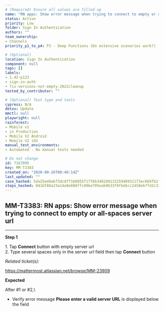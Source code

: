 ```yaml
---
# (Required) Ensure all values are filled up
name: "RN apps: Show error message when trying to connect to empty or all-spaces server url"
status: Active
priority: Low
folder: Sign In Authentication
authors: ""
team_ownership:
- Channels
priority_p1_to_p4: P3 - Deep Functions (Do extensive scenarios work?)

# (Optional)
location: Sign In Authentication
component: null
tags: []
labels:
- 1.42-p123
- sign-in-auth
- fix-versions-not-empty-2022cleanup
tested_by_contributor: ""

# (Optional) Test type and tools
cypress: N/A
detox: Update
mmctl: null
playwright: null
rainforest:
- Mobile v1
- in Production
- Mobile V2 Android
- Mobile V2 iOS
manual_test_environments:
- Automated - No manual tests needed

# Do not change
id: 7167095
key: MM-T3383
created_on: "2020-09-26T00:40:14Z"
last_updated: ""
case_hashed: 5da25ed4abf3dcd7f1b0855f17f6b3402d911525948931173ec669fb2f2546cc2f31f686a721b10c4488261e027b1bea
steps_hashed: 041bf88a23a14a0e888ffc09be705eab9633f9fbd6cc2458eb7fd2c3334b0c1d9be2f781e6e946b96a23a547e62976e1
---
```


<!-- (Auto-generated) Based on frontmatter's "key" and "name" -->

## MM-T3383: RN apps: Show error message when trying to connect to empty or all-spaces server url

---

**Step 1**

1\. Tap **Connect** button with empty server url\
2\. Type several spaces only in the server url field then tap **Connect** button

_Related ticket(s):_

<https://mattermost.atlassian.net/browse/MM-23909>

**Expected**

After #1 or #2,\\

- Verify error message **Please enter a valid server URL** is displayed below the field
